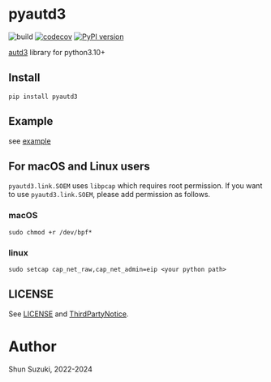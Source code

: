 # pyautd3

![build](https://github.com/shinolab/pyautd3/workflows/build/badge.svg)
[![codecov](https://codecov.io/gh/shinolab/pyautd3/graph/badge.svg)](https://codecov.io/gh/shinolab/pyautd3)
[![PyPI version](https://img.shields.io/pypi/v/pyautd3)](https://pypi.org/project/pyautd3/)

[autd3](https://github.com/shinolab/autd3-rs) library for python3.10+

## Install

```
pip install pyautd3
```

## Example

see [example](./example)

## For macOS and Linux users

`pyautd3.link.SOEM` uses `libpcap` which requires root permission.
If you want to use `pyautd3.link.SOEM`, please add permission as follows.

### macOS

```
sudo chmod +r /dev/bpf*
```

### linux

```
sudo setcap cap_net_raw,cap_net_admin=eip <your python path>
```

## LICENSE

See [LICENSE](./LICENSE) and [ThirdPartyNotice](./ThirdPartyNotice.txt).

# Author

Shun Suzuki, 2022-2024
